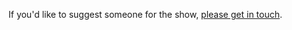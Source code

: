 If you'd like to suggest someone for the show, [please get in touch](https://changelog.com/contact).